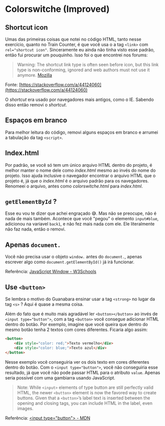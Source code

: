 # Colorswitche (Improved)

## Shortcut icon

Umas das primeiras coisas que notei no código HTML, tanto nesse exercício, quanto no Train Counter, é que você usa o a tag `<link>` com `rel="shortcut icon"`. Sinceramente eu ainda não tinha visto esse padrão, então fui procurar um pouquinho. Isso foi o que encontrei nos forums:

>Warning: The shortcut link type is often seen before icon, but this link type is non-conforming, ignored and web authors must not use it anymore. 
>[Mozilla](https://developer.mozilla.org/en-US/docs/Web/HTML/Link_types)

Fonte: [https://stackoverflow.com/a/44124060](https://stackoverflow.com/a/44124060)

O *shortcut* era usado por navegadores mais antigos, como o IE. Sabendo disso então removi o *shortcut*.


## Espaços em branco

Para melhor leitura do código, removi alguns espaços em branco e arrumei a tabulação da tag `<script>`.


## Index.html

Por padrão, se você só tem um único arquivo HTML dentro do projeto, é melhor manter o nome dele como *index.html* mesmo ao invés do nome do projeto. Isso ajuda inclusive o navegador encontrar o arquivo HTML que o projeto é, já que o *index.html* é o arquivo padrão para os navegadores. Renomeei o arquivo, antes como *colorswitche.html* para *index.html*.


## `getElementById` ?

Esse eu vou te dizer que achei engraçado :sweat_smile:. Mas não se preocupe, não é nada de mais também. Acontece que você "pegou" o elemento `input#blue`, adicionou na variavel `back1`, e não fez mais nada com ele. Ele literalmente não faz nada, então o removi.


## Apenas `document.`

Você não precisa usar o objeto `window.` antes do `document.`, apenas escrever algo como `document.getElementById()` já irá funcionar.

Referência: [JavaScript Window - W3Schools](https://www.w3schools.com/js/js_window.asp)


## Use `<button>`

Se lembra o motivo do Guanabara ensinar usar a tag `<strong>` no lugar da tag `<s>` ? Aqui é quase a mesma coisa.


Além do fato que é muito mais agradável ler `<button></button>` ao invés de `<input type="button">`, com a tag `<button>` você consegue adicionar HTML dentro do botão. Por exemplo, imagine que você queira que dentro do mesmo botão tenha 2 textos com cores diferentes. Ficaria algo assim:


```html
<button>
    <div style="color: red;">Texto vermelho</div>
    <div style="color: blue;">Texto azul</div>
</button>
```


Nesse exemplo você conseguiria ver os dois texto em cores diferentes dentro do botão. Com o `<input type="button">`, você não conseguiria esse resultado, já que você não pode passar HTML para o atributo `value`. Apenas seria possível com uma gambiarra usando JavaScript.


>Note: While `<input>` elements of type button are still perfectly valid HTML, the newer `<button>` element is now the favored way to create buttons. Given that a `<button>`’s label text is inserted between the opening and closing tags, you can include HTML in the label, even images.

Referência: [\<input type="button"> - MDN](https://developer.mozilla.org/en-US/docs/Web/HTML/Element/input/button)